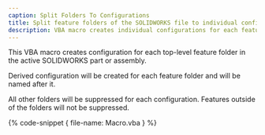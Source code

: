 ```yaml
---
caption: Split Folders To Configurations
title: Split feature folders of the SOLIDWORKS file to individual configurations
description: VBA macro creates individual configurations for each feature folder in the active SOLIDWORKS part or assembly
---
```

This VBA macro creates configuration for each top-level feature folder in the active SOLIDWORKS part or assembly.

Derived configuration will be created for each feature folder and will be named after it.

All other folders will be suppressed for each configuration. Features outside of the folders will not be suppressed.

{% code-snippet { file-name: Macro.vba } %}